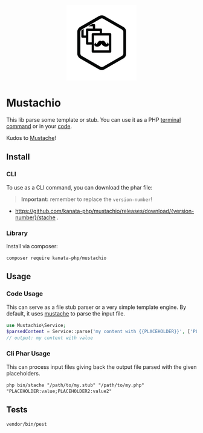 
<p align="center">
<img src="./imgs/mustachio.svg" height="200"/>
</p>

# Mustachio

This lib parse some template or stub. You can use it as a PHP [terminal command](#cli-phar-usage) or in your [code](#code-usage).

Kudos to [Mustache](https://github.com/bobthecow/mustache.php)!

## Install

### CLI

To use as a CLI command, you can download the phar file:

> **Important:** remember to replace the `version-number`!

- https://github.com/kanata-php/mustachio/releases/download/{version-number}/stache .

### Library

Install via composer:

```shell
composer require kanata-php/mustachio
```

## Usage

### Code Usage

This can serve as a file stub parser or a very simple template engine. By default, it uses [mustache](https://github.com/bobthecow/mustache.php) to parse the input file.

```php
use Mustachio\Service;
$parsedContent = Service::parse('my content with {{PLACEHOLDER}}', ['PLACEHOLDER' => 'value']);
// output: my content with value
```

### Cli Phar Usage

This can process input files giving back the output file parsed with the given placeholders.

```shell
php bin/stache "/path/to/my.stub" "/path/to/my.php" "PLACEHOLDER:value;PLACEHOLDER2:value2"
```

## Tests

```shell
vendor/bin/pest
```
